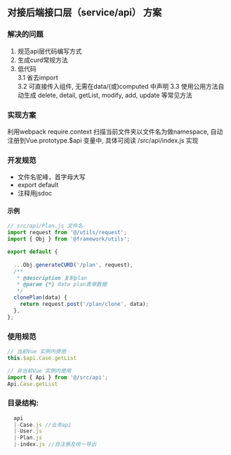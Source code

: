 对接后端接口层（service/api） 方案
------

### 解决的问题
1. 规范api层代码编写方式
2. 生成curd常规方法
3. 低代码  
  3.1 省去import  
  3.2 可直接传入组件, 无需在data/(或)computed 中声明
  3.3 使用公用方法自动生成 delete, detail, getList, modify, add, update 等常见方法

### 实现方案
利用webpack require.context 扫描当前文件夹以文件名为做namespace, 自动注册到Vue.prototype.$api 变量中, 具体可阅读 /src/api/index.js 实现
 
### 开发规范
* 文件名驼峰，首字母大写
* export default
* 注释用jsdoc

#### 示例

```javascript
// src/api/Plan.js 文件名
import request from '@/utils/request';
import { Obj } from '@framework/utils';

export default {
  
  ...Obj.generateCURD('/plan', request),
  /**
   * @description 复制plan
   * @param {*} data plan表单数据
   */
  clonePlan(data) {
    return request.post('/plan/clone', data);
  },
};

```

### 使用规范

```javascript
// 当前Vue 实例内使用
this.$api.Case.getList
```

```javascript
// 非当前Vue 实例内使用
import { Api } from '@/src/api';
Api.Case.getList

```

### 目录结构:
```javascript
  api
  |-Case.js //业务api
  |-User.js
  |-Plan.js
  |-index.js //自注册及统一导出

```